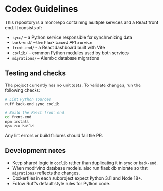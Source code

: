 # Codex Guidelines

This repository is a monorepo containing multiple services and a React front end. It consists of:

- `sync/` – a Python service responsible for synchronizing data
- `back-end/` – the Flask based API service
- `front-end/` – a React dashboard built with Vite
- `coclib/` – common Python modules used by both services
- `migrations/` – Alembic database migrations

## Testing and checks

The project currently has no unit tests. To validate changes, run the following checks:

```bash
# Lint Python sources
ruff back-end sync coclib

# Build the React front end
cd front-end
npm install
npm run build
```

Any lint errors or build failures should fail the PR.

## Development notes

- Keep shared logic in `coclib` rather than duplicating it in `sync` or `back-end`.
- When modifying database models, also run flask db migrate so that `migrations/` reflects the changes.
- Dockerfiles in each subproject expect Python 3.11 and Node 18+.
- Follow Ruff's default style rules for Python code.
